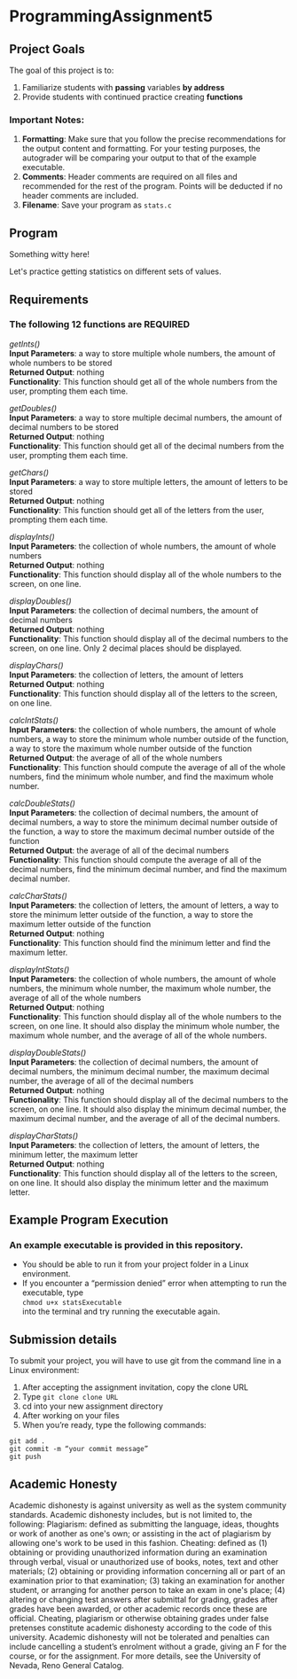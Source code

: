 # ProgrammingAssignment5

## Project Goals
The goal of this project is to:
1.	Familiarize students with **passing** variables **by address**
2.	Provide students with continued practice creating **functions**
### Important Notes:
1.	**Formatting**: Make sure that you follow the precise recommendations for the output content and formatting. For your testing purposes, the autograder will be comparing your output to that of the example executable.
2.	**Comments**: Header comments are required on all files and recommended for the rest of the program. Points will be deducted if no header comments are included.
3.	**Filename**: Save your program as ```stats.c```

## Program
Something witty here!  

Let's practice getting statistics on different sets of values.

## Requirements
### The following 12 functions are REQUIRED

*getInts()*  
**Input Parameters**: a way to store multiple whole numbers, the amount of whole numbers to be stored  
**Returned Output**: nothing  
**Functionality**: This function should get all of the whole numbers from the user, prompting them each time.  

*getDoubles()*  
**Input Parameters**: a way to store multiple decimal numbers, the amount of decimal numbers to be stored  
**Returned Output**: nothing  
**Functionality**: This function should get all of the decimal numbers from the user, prompting them each time.  

*getChars()*  
**Input Parameters**: a way to store multiple letters, the amount of letters to be stored  
**Returned Output**: nothing  
**Functionality**: This function should get all of the letters from the user, prompting them each time.  

*displayInts()*  
**Input Parameters**: the collection of whole numbers, the amount of whole numbers  
**Returned Output**: nothing  
**Functionality**: This function should display all of the whole numbers to the screen, on one line.  

*displayDoubles()*  
**Input Parameters**: the collection of decimal numbers, the amount of decimal numbers  
**Returned Output**: nothing  
**Functionality**: This function should display all of the decimal numbers to the screen, on one line. Only 2 decimal places should be displayed.  

*displayChars()*  
**Input Parameters**: the collection of letters, the amount of letters  
**Returned Output**: nothing  
**Functionality**: This function should display all of the letters to the screen, on one line.  

*calcIntStats()*  
**Input Parameters**: the collection of whole numbers, the amount of whole numbers, a way to store the minimum whole number outside of the function, a way to store the maximum whole number outside of the function  
**Returned Output**: the average of all of the whole numbers  
**Functionality**: This function should compute the average of all of the whole numbers, find the minimum whole number, and find the maximum whole number.  

*calcDoubleStats()*  
**Input Parameters**: the collection of decimal numbers, the amount of decimal numbers, a way to store the minimum decimal number outside of the function, a way to store the maximum decimal number outside of the function  
**Returned Output**: the average of all of the decimal numbers  
**Functionality**: This function should compute the average of all of the decimal numbers, find the minimum decimal number, and find the maximum decimal number.  

*calcCharStats()*  
**Input Parameters**: the collection of letters, the amount of letters, a way to store the minimum letter outside of the function, a way to store the maximum letter outside of the function  
**Returned Output**: nothing  
**Functionality**: This function should find the minimum letter and find the maximum letter.  

*displayIntStats()*  
**Input Parameters**: the collection of whole numbers, the amount of whole numbers, the minimum whole number, the maximum whole number, the average of all of the whole numbers  
**Returned Output**: nothing  
**Functionality**: This function should display all of the whole numbers to the screen, on one line. It should also display the minimum whole number, the maximum whole number, and the average of all of the whole numbers.  

*displayDoubleStats()*  
**Input Parameters**: the collection of decimal numbers, the amount of decimal numbers, the minimum decimal number, the maximum decimal number, the average of all of the decimal numbers  
**Returned Output**: nothing  
**Functionality**: This function should display all of the decimal numbers to the screen, on one line. It should also display the minimum decimal number, the maximum decimal number, and the average of all of the decimal numbers.  

*displayCharStats()*  
**Input Parameters**: the collection of letters, the amount of letters, the minimum letter, the maximum letter  
**Returned Output**: nothing  
**Functionality**: This function should display all of the letters to the screen, on one line. It should also display the minimum letter and the maximum letter.  

## Example Program Execution
### An example executable is provided in this repository.
- You should be able to run it from your project folder in a Linux environment. 
- If you encounter a “permission denied” error when attempting to run the executable, type  
```chmod u+x statsExecutable```  
into the terminal and try running the executable again.

## Submission details
To submit your project, you will have to use git from the command line in a Linux environment:
1.	After accepting the assignment invitation, copy the clone URL
2.	Type 
```git clone clone URL```
3.	cd into your new assignment directory
4.	After working on your files
5.	When you’re ready, type the following commands: 
```
git add .
git commit -m “your commit message”
git push
```
## Academic Honesty
Academic dishonesty is against university as well as the system community standards. Academic dishonesty includes, but is not limited to, the following:
Plagiarism: defined as submitting the language, ideas, thoughts or work of another as one's own; or assisting in the act of plagiarism by allowing one's work to be used in this fashion.
Cheating: defined as (1) obtaining or providing unauthorized information during an examination through verbal, visual or unauthorized use of books, notes, text and other materials; (2) obtaining or providing information concerning all or part of an examination prior to that examination; (3) taking an examination for another student, or arranging for another person to take an exam in one's place; (4) altering or changing test answers after submittal for grading, grades after grades have been awarded, or other academic records once these are official.
Cheating, plagiarism or otherwise obtaining grades under false pretenses constitute academic
dishonesty according to the code of this university. Academic dishonesty will not be tolerated and
penalties can include cancelling a student’s enrolment without a grade, giving an F for the course, or for the assignment. For more details, see the University of Nevada, Reno General Catalog.
